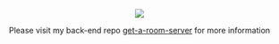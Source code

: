 <div align="center">
    <img src="https://user-images.githubusercontent.com/105725219/208292696-1ec5dc34-c47b-43cf-869d-5072a61e059e.svg" />
</div>
<p align="center">
Please visit my back-end repo <a href="https://github.com/pschuang/get-a-room-server">get-a-room-server</a> for more information
</p>


